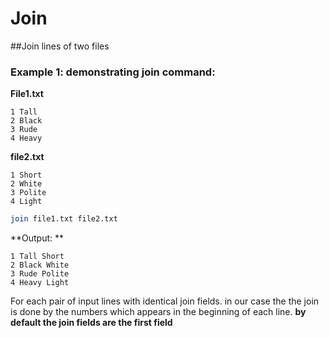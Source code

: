# Join

##Join lines of two files


### Example 1: demonstrating join command:

**File1.txt**
```text
1 Tall
2 Black
3 Rude
4 Heavy
```
**file2.txt**
```text
1 Short
2 White
3 Polite
4 Light
```


```bash
join file1.txt file2.txt
```

**Output: **
```text
1 Tall Short
2 Black White
3 Rude Polite
4 Heavy Light
```

For each pair of input lines with identical join fields.
in our case the the join is done by the numbers which appears in the beginning of each line.
**by default the join fields are the first field**
